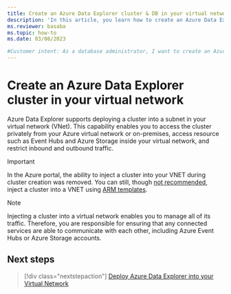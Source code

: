 ```yaml
---
title: Create an Azure Data Explorer cluster & DB in your virtual network
description: 'In this article, you learn how to create an Azure Data Explorer cluster in your virtual network.'
ms.reviewer: basaba
ms.topic: how-to
ms.date: 03/08/2023

#Customer intent: As a database administrator, I want to create an Azure Data Explorer cluster and database in my virtual network.
---
```


# Create an Azure Data Explorer cluster in your virtual network

Azure Data Explorer supports deploying a cluster into a subnet in your virtual network (VNet). This capability enables you to access the cluster privately from your Azure virtual network or on-premises, access resource such as Event Hubs and Azure Storage inside your virtual network, and restrict inbound and outbound traffic.

> [!IMPORTANT]
> In the Azure portal, the ability to inject a cluster into your VNET during cluster creation was removed. You can still, though [not recommended](security-network-overview.md#comparison-and-recommendation), inject a cluster into a VNET using [ARM templates](https://azure.microsoft.com/resources/templates/kusto-vnet/).

> [!Note]
> Injecting a cluster into a virtual network enables you to manage all of its traffic. Therefore, you are responsible for ensuring that any connected services are able to communicate with each other, including Azure Event Hubs or Azure Storage accounts.

## Next steps

> [!div class="nextstepaction"]
> [Deploy Azure Data Explorer into your Virtual Network](vnet-deployment.md)
